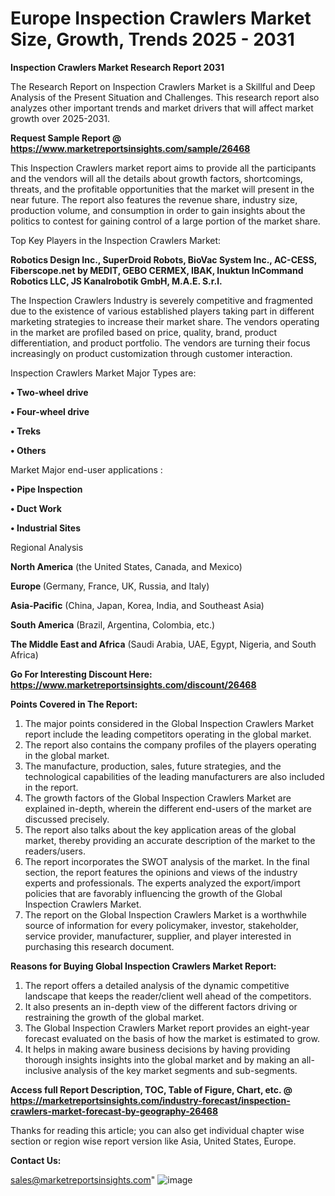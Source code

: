  # Europe Inspection Crawlers Market Size, Growth, Trends 2025 - 2031

<strong>Inspection Crawlers Market Research Report 2031</strong>

The Research Report on Inspection Crawlers Market is a Skillful and Deep Analysis of the Present Situation and Challenges. This research report also analyzes other important trends and market drivers that will affect market growth over 2025-2031.

<strong>Request Sample Report @ <a href=https://www.marketreportsinsights.com/sample/26468>https://www.marketreportsinsights.com/sample/26468</a></strong>

This Inspection Crawlers market report aims to provide all the participants and the vendors will all the details about growth factors, shortcomings, threats, and the profitable opportunities that the market will present in the near future. The report also features the revenue share, industry size, production volume, and consumption in order to gain insights about the politics to contest for gaining control of a large portion of the market share.

Top Key Players in the Inspection Crawlers Market:

<strong>Robotics Design Inc., SuperDroid Robots, BioVac System Inc., AC-CESS, Fiberscope.net by MEDIT, GEBO CERMEX, IBAK, Inuktun InCommand Robotics LLC, JS Kanalrobotik GmbH, M.A.E. S.r.l.</strong>

The Inspection Crawlers Industry is severely competitive and fragmented due to the existence of various established players taking part in different marketing strategies to increase their market share. The vendors operating in the market are profiled based on price, quality, brand, product differentiation, and product portfolio. The vendors are turning their focus increasingly on product customization through customer interaction.

Inspection Crawlers Market Major Types are:

<strong>• Two-wheel drive

• Four-wheel drive

• Treks

• Others</strong>

Market Major end-user applications :

<strong>• Pipe Inspection

• Duct Work

• Industrial Sites</strong>

Regional Analysis

</u><strong><b>North America</b></strong> (the United States, Canada, and Mexico)

<strong><b>Europe </b></strong>(Germany, France, UK, Russia, and Italy)

<strong><b>Asia-Pacific</b></strong> (China, Japan, Korea, India, and Southeast Asia)

<strong><b>South America</b></strong> (Brazil, Argentina, Colombia, etc.)

<strong><b>The Middle East and Africa</b></strong> (Saudi Arabia, UAE, Egypt, Nigeria, and South Africa)

<strong>Go For Interesting Discount Here: <a href=https://www.marketreportsinsights.com/discount/26468>https://www.marketreportsinsights.com/discount/26468</a></strong>

<strong>Points Covered in The Report:</strong>
<ol>
  <li>The major points considered in the Global Inspection Crawlers Market report include the leading competitors operating in the global market.</li>
  <li>The report also contains the company profiles of the players operating in the global market.</li>
  <li>The manufacture, production, sales, future strategies, and the technological capabilities of the leading manufacturers are also included in the report.</li>
  <li>The growth factors of the Global Inspection Crawlers Market are explained in-depth, wherein the different end-users of the market are discussed precisely.</li>
  <li>The report also talks about the key application areas of the global market, thereby providing an accurate description of the market to the readers/users.</li>
  <li>The report incorporates the SWOT analysis of the market. In the final section, the report features the opinions and views of the industry experts and professionals. The experts analyzed the export/import policies that are favorably influencing the growth of the Global Inspection Crawlers Market.</li>
  <li>The report on the Global Inspection Crawlers Market is a worthwhile source of information for every policymaker, investor, stakeholder, service provider, manufacturer, supplier, and player interested in purchasing this research document.</li>
</ol>
<strong>Reasons for Buying Global Inspection Crawlers Market Report:</strong>

<ol>
  <li>The report offers a detailed analysis of the dynamic competitive landscape that keeps the reader/client well ahead of the competitors.</li>
  <li>It also presents an in-depth view of the different factors driving or restraining the growth of the global market.</li>
  <li>The Global Inspection Crawlers Market report provides an eight-year forecast evaluated on the basis of how the market is estimated to grow.</li>
  <li>It helps in making aware business decisions by having providing thorough insights insights into the global market and by making an all-inclusive analysis of the key market segments and sub-segments.</li>
</ol>
<strong>Access full Report Description, TOC, Table of Figure, Chart, etc. @ <a href=https://marketreportsinsights.com/industry-forecast/inspection-crawlers-market-forecast-by-geography-26468>https://marketreportsinsights.com/industry-forecast/inspection-crawlers-market-forecast-by-geography-26468</a></strong>


Thanks for reading this article; you can also get individual chapter wise section or region wise report version like Asia, United States, Europe.

<strong>Contact Us:</strong>

sales@marketreportsinsights.com"
![image](https://github.com/user-attachments/assets/f43d6046-2272-49ee-b4af-2031ad7a6e76)
